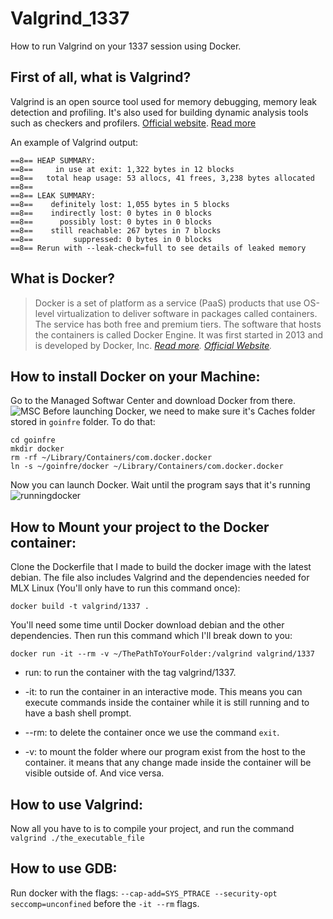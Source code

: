 # Valgrind_1337
How to run Valgrind on your 1337 session using Docker.

## First of all, what is Valgrind?
Valgrind is an open source tool used for memory debugging, memory leak detection and profiling. It's also used for building dynamic analysis tools such as checkers and profilers.
[Official website](https://valgrind.org/).
[Read more](https://en.wikipedia.org/wiki/Valgrind)

An example of Valgrind output:
```
==8== HEAP SUMMARY:
==8==     in use at exit: 1,322 bytes in 12 blocks
==8==   total heap usage: 53 allocs, 41 frees, 3,238 bytes allocated
==8==
==8== LEAK SUMMARY:
==8==    definitely lost: 1,055 bytes in 5 blocks
==8==    indirectly lost: 0 bytes in 0 blocks
==8==      possibly lost: 0 bytes in 0 blocks
==8==    still reachable: 267 bytes in 7 blocks
==8==         suppressed: 0 bytes in 0 blocks
==8== Rerun with --leak-check=full to see details of leaked memory
```

## What is Docker?
> Docker is a set of platform as a service (PaaS) products that use OS-level virtualization to deliver software in packages called containers. The service has both free and premium tiers. The software that hosts the containers is called Docker Engine. It was first started in 2013 and is developed by Docker, Inc. *[Read more](https://en.wikipedia.org/wiki/Docker_(software)).* *[Official Website](https://www.docker.com/).*

## How to install Docker on your Machine:
Go to the Managed Softwar Center and download Docker from there.
![MSC](https://i.imgur.com/TjmwlqF.png)
Before launching Docker, we need to make sure it's Caches folder stored in `goinfre` folder. To do that:
```
cd goinfre
mkdir docker
rm -rf ~/Library/Containers/com.docker.docker
ln -s ~/goinfre/docker ~/Library/Containers/com.docker.docker
```
Now you can launch Docker. Wait until the program says that it's running 
![runningdocker](https://i.imgur.com/vppdEwm.png)

## How to Mount your project to the Docker container:
Clone the Dockerfile that I made to build the docker image with the latest debian. The file also includes Valgrind and the dependencies needed for MLX Linux (You'll only have to run this command once):
```
docker build -t valgrind/1337 .
```
You'll need some time until Docker download debian and the other dependencies.
Then run this command which I'll break down to you:
```
docker run -it --rm -v ~/ThePathToYourFolder:/valgrind valgrind/1337
```
* run: to run the container with the tag valgrind/1337.

* -it: to run the container in an interactive mode. This means you can execute commands inside the container while it is still running and to have a bash shell prompt.

* --rm: to delete the container once we use the command `exit`.

* -v: to mount the folder where our program exist from the host to the container. it means that any change made inside the container will be visible outside of. And vice versa.

## How to use Valgrind:
Now all you have to is to compile your project, and run the command `valgrind ./the_executable_file`

## How to use GDB:
Run docker with the flags: ``` --cap-add=SYS_PTRACE --security-opt seccomp=unconfined ``` before the ``` -it --rm ``` flags.
